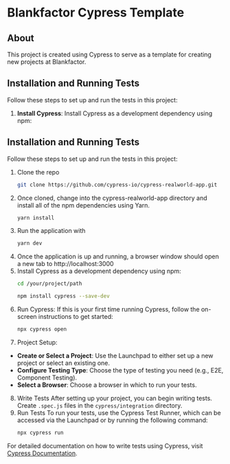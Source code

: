 # Blankfactor Cypress Template

## About
This project is created using Cypress to serve as a template for creating new projects at Blankfactor.

## Installation and Running Tests

Follow these steps to set up and run the tests in this project:

1. **Install Cypress**:
Install Cypress as a development dependency using npm:

## Installation and Running Tests

Follow these steps to set up and run the tests in this project:

1. Clone the repo
    ```sh
    git clone https://github.com/cypress-io/cypress-realworld-app.git
    ```
2. Once cloned, change into the cypress-realworld-app directory and install all of the npm dependencies using Yarn.
    ```sh
    yarn install
    ```
3. Run the application with
    ```sh
    yarn dev
    ```
4. Once the application is up and running, a browser window should open a new tab to http://localhost:3000
5. Install Cypress as a development dependency using npm:
   ```sh
   cd /your/project/path
   ```
   ```sh
   npm install cypress --save-dev
   ```
6. Run Cypress:
If this is your first time running Cypress, follow the on-screen instructions to get started:
    ```sh
    npx cypress open
    ```
7. Project Setup:
- **Create or Select a Project**: Use the Launchpad to either set up a new project or select an existing one.
- **Configure Testing Type**: Choose the type of testing you need (e.g., E2E, Component Testing).
- **Select a Browser**: Choose a browser in which to run your tests.
8. Write Tests
After setting up your project, you can begin writing tests. Create `.spec.js` files in the `cypress/integration` directory.
9. Run Tests
To run your tests, use the Cypress Test Runner, which can be accessed via the Launchpad or by running the following command:
    ```sh
    npx cypress run
    ```

For detailed documentation on how to write tests using Cypress, visit [Cypress Documentation](https://docs.cypress.io).

